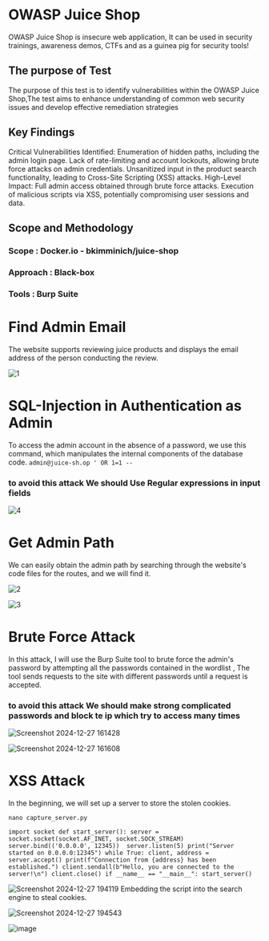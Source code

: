 # OWASP Juice Shop
OWASP Juice Shop is insecure web application, It can be used in security trainings, awareness demos, CTFs and as a guinea pig for security tools! 
## The purpose of Test
The purpose of this test is to identify vulnerabilities within the OWASP Juice Shop,The test aims to enhance understanding of common web security issues and develop effective remediation strategies
## Key Findings
Critical Vulnerabilities Identified:
Enumeration of hidden paths, including the admin login page.
Lack of rate-limiting and account lockouts, allowing brute force attacks on admin credentials.
Unsanitized input in the product search functionality, leading to Cross-Site Scripting (XSS) attacks.
High-Level Impact:
Full admin access obtained through brute force attacks.
Execution of malicious scripts via XSS, potentially compromising user sessions and data.
## Scope and Methodology
###  Scope : Docker.io -  bkimminich/juice-shop
###  Approach : Black-box
###  Tools : Burp Suite
# Find Admin Email
The website supports reviewing juice products and displays the email address of the person conducting the review.

![1](https://github.com/user-attachments/assets/02e31a84-7bd5-469b-9a3e-fb2dfe6321db)
# SQL-Injection in Authentication as Admin
To access the admin account in the absence of a password, we use this command, which manipulates the internal components of the database code.
`admin@juice-sh.op ' OR 1=1 --`
### to avoid this attack We should Use Regular expressions in input fields

![4](https://github.com/user-attachments/assets/b8114625-efaf-4aa4-a6d7-67b32044088c)
# Get Admin Path
We can easily obtain the admin path by searching through the website's code files for the routes, and we will find it.

![2](https://github.com/user-attachments/assets/387e7b35-9b7b-4db3-ab8a-e1b1c676bc22)

![3](https://github.com/user-attachments/assets/410d8c9f-1c92-4743-9603-d552c2722d2b)
# Brute Force Attack
In this attack, I will use the Burp Suite tool to brute force the admin's password by attempting all the passwords contained in the wordlist , The tool sends requests to the site with different passwords until a request is accepted. 
### to avoid this attack We should make strong complicated passwords and block te ip which try to access many times

![Screenshot 2024-12-27 161428](https://github.com/user-attachments/assets/e2a9ef38-fb81-47df-953a-ce36709d9f22)

![Screenshot 2024-12-27 161608](https://github.com/user-attachments/assets/7d61f0f9-6b86-4b21-9e21-4441666ce366)
#  XSS Attack
In the beginning, we will set up a server to store the stolen cookies.

`nano capture_server.py`


`import socket
def start_server():
    server = socket.socket(socket.AF_INET, socket.SOCK_STREAM)
    server.bind(('0.0.0.0', 12345)) 
    server.listen(5)
    print("Server started on 0.0.0.0:12345")
    while True:
        client, address = server.accept()
        print(f"Connection from {address} has been established.")
        client.sendall(b"Hello, you are connected to the server!\n")
        client.close()
if __name__ == "__main__":
    start_server()`

  ![Screenshot 2024-12-27 194119](https://github.com/user-attachments/assets/d57099f7-e09c-4b66-b1c8-092f48041930)
Embedding the script into the search engine to steal cookies.

![Screenshot 2024-12-27 194543](https://github.com/user-attachments/assets/fccff3cf-462b-4217-83ea-a1c9e6a8679e)

![image](https://github.com/user-attachments/assets/b42db7a4-78ad-4133-b1eb-5d89be1f064d)








